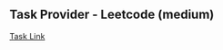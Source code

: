 ## Task Provider - Leetcode (medium)

[Task Link](https://leetcode.com/problems/unique-paths/description/?envType=study-plan-v2&envId=leetcode-75)